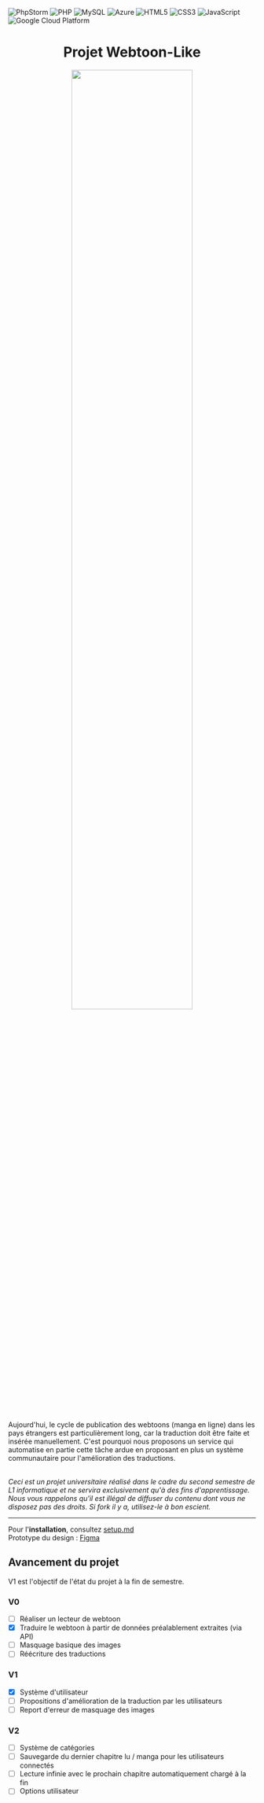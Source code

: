 ![PhpStorm](https://img.shields.io/badge/phpstorm-143?style=for-the-badge&logo=phpstorm&logoColor=black&color=black&labelColor=darkorchid)
![PHP](https://img.shields.io/badge/php-%23777BB4.svg?style=for-the-badge&logo=php&logoColor=white)
![MySQL](https://img.shields.io/badge/mysql-%2300f.svg?style=for-the-badge&logo=mysql&logoColor=white)
![Azure](https://img.shields.io/badge/azure-%230072C6.svg?style=for-the-badge&logo=microsoftazure&logoColor=white)
![HTML5](https://img.shields.io/badge/html5-%23E34F26.svg?style=for-the-badge&logo=html5&logoColor=white)
![CSS3](https://img.shields.io/badge/css3-%231572B6.svg?style=for-the-badge&logo=css3&logoColor=white)
![JavaScript](https://img.shields.io/badge/javascript-%23323330.svg?style=for-the-badge&logo=javascript&logoColor=%23F7DF1E)
![Google Cloud Platform](https://img.shields.io/badge/-Google%20Cloud%20Platform%20-DB4437?style=for-the-badge&logo=google&logoColor=FFFFFF)



<div align='center'>
  <h1>Projet Webtoon-Like</h1>
  <img width='70%' src="https://images-wixmp-ed30a86b8c4ca887773594c2.wixmp.com/f/76465f85-d3e9-4096-b69e-5bf50d71053d/d70k492-b4f05538-6ddd-4621-9c85-99a2422abbee.png?token=eyJ0eXAiOiJKV1QiLCJhbGciOiJIUzI1NiJ9.eyJpc3MiOiJ1cm46YXBwOjdlMGQxODg5ODIyNjQzNzNhNWYwZDQxNWVhMGQyNmUwIiwic3ViIjoidXJuOmFwcDo3ZTBkMTg4OTgyMjY0MzczYTVmMGQ0MTVlYTBkMjZlMCIsImF1ZCI6WyJ1cm46c2VydmljZTpmaWxlLmRvd25sb2FkIl0sIm9iaiI6W1t7InBhdGgiOiIvZi83NjQ2NWY4NS1kM2U5LTQwOTYtYjY5ZS01YmY1MGQ3MTA1M2QvZDcwazQ5Mi1iNGYwNTUzOC02ZGRkLTQ2MjEtOWM4NS05OWEyNDIyYWJiZWUucG5nIn1dXX0.nk__ENkUpuqs7eOF_lSgvthXgT4G1ZAjoy-CsOxZmRA"></img>
</div>
<br>
Aujourd'hui, le cycle de publication des webtoons (manga en ligne) dans les pays étrangers est particulièrement long, car la traduction doit être faite et insérée manuellement. C'est pourquoi nous proposons un service qui automatise en partie cette tâche ardue en proposant en plus un système communautaire pour l'amélioration des traductions.

&nbsp;<br>
*Ceci est un projet universitaire réalisé dans le cadre du second semestre de L1 informatique et ne servira exclusivement qu'à des fins d'apprentissage. Nous vous rappelons qu'il est illégal de diffuser du contenu dont vous ne disposez pas des droits. Si fork il y a, utilisez-le à bon escient.*


---

Pour l'**installation**, consultez [setup.md](SETUP.md)<br>
Prototype du design : [Figma](https://www.figma.com/file/9Wa0rJtEdahhpfkFgCEbSF/UI?node-id=0%3A1)

## Avancement du projet
V1 est l'objectif de l'état du projet à la fin de semestre.
### V0
- [ ] Réaliser un lecteur de webtoon
- [x] Traduire le webtoon à partir de données préalablement extraites (via API)
- [ ] Masquage basique des images
- [ ] Réécriture des traductions
### V1
- [x] Système d'utilisateur
- [ ] Propositions d'amélioration de la traduction par les utilisateurs
- [ ] Report d'erreur de masquage des images
### V2
- [ ] Système de catégories
- [ ] Sauvegarde du dernier chapitre lu / manga pour les utilisateurs connectés
- [ ] Lecture infinie avec le prochain chapitre automatiquement chargé à la fin
- [ ] Options utilisateur
